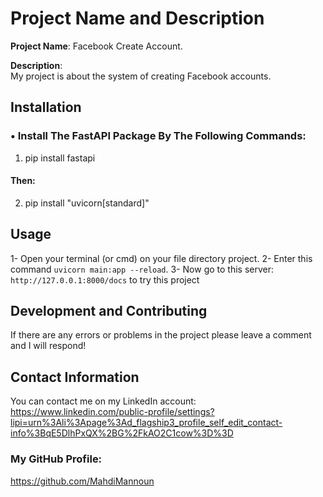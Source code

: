 # Project Name and Description

**Project Name**: Facebook Create Account.

**Description**:  
My project is about the system of creating Facebook accounts.

## Installation

### • Install The FastAPI Package By The Following Commands: 
1. pip install fastapi
#### Then:
2. pip install "uvicorn[standard]"

## Usage

1- Open your terminal (or cmd) on your file directory project.
2- Enter this command `uvicorn main:app --reload`.
3- Now go to this server: `http://127.0.0.1:8000/docs` to try this project

## Development and Contributing

If there are any errors or problems in the project please leave a comment and I will respond!

## Contact Information

You can contact me on my LinkedIn account: https://www.linkedin.com/public-profile/settings?lipi=urn%3Ali%3Apage%3Ad_flagship3_profile_self_edit_contact-info%3BqE5DlhPxQX%2BG%2FkAO2C1cow%3D%3D

### My GitHub Profile:

https://github.com/MahdiMannoun
